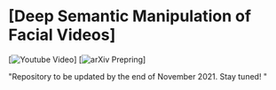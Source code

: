 # [Deep Semantic Manipulation of Facial Videos]
[![Youtube Video](https://img.shields.io/badge/HD%20Video-Results-lightgrey?logo=youtube)]
[![arXiv Prepring](https://img.shields.io/badge/arXiv-Preprint-lightgrey?logo=arxiv)]

"Repository to be updated by the end of November 2021. Stay tuned! "
